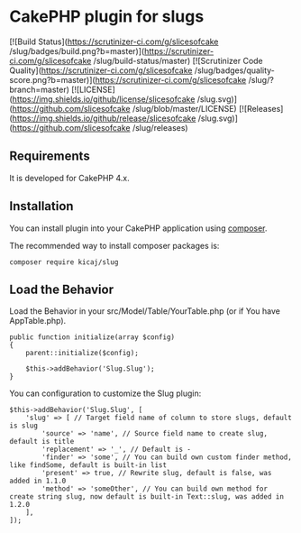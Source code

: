 # CakePHP plugin for slugs

[![Build Status](https://scrutinizer-ci.com/g/slicesofcake /slug/badges/build.png?b=master)](https://scrutinizer-ci.com/g/slicesofcake /slug/build-status/master)
[![Scrutinizer Code Quality](https://scrutinizer-ci.com/g/slicesofcake /slug/badges/quality-score.png?b=master)](https://scrutinizer-ci.com/g/slicesofcake /slug/?branch=master)
[![LICENSE](https://img.shields.io/github/license/slicesofcake /slug.svg)](https://github.com/slicesofcake /slug/blob/master/LICENSE)
[![Releases](https://img.shields.io/github/release/slicesofcake /slug.svg)](https://github.com/slicesofcake /slug/releases)

## Requirements

It is developed for CakePHP 4.x.

## Installation

You can install plugin into your CakePHP application using [composer](http://getcomposer.org).

The recommended way to install composer packages is:

```
composer require kicaj/slug
```

Load the Behavior
---------------------

Load the Behavior in your src/Model/Table/YourTable.php (or if You have AppTable.php). 
```
public function initialize(array $config)
{
    parent::initialize($config);

    $this->addBehavior('Slug.Slug');
}
```

You can configuration to customize the Slug plugin:
```
$this->addBehavior('Slug.Slug', [
    'slug' => [ // Target field name of column to store slugs, default is slug
        'source' => 'name', // Source field name to create slug, default is title
        'replacement' => '_', // Default is -
        'finder' => 'some', // You can build own custom finder method, like findSome, default is built-in list
        'present' => true, // Rewrite slug, default is false, was added in 1.1.0
        'method' => 'someOther', // You can build own method for create string slug, now default is built-in Text::slug, was added in 1.2.0
    ],
]);
```
